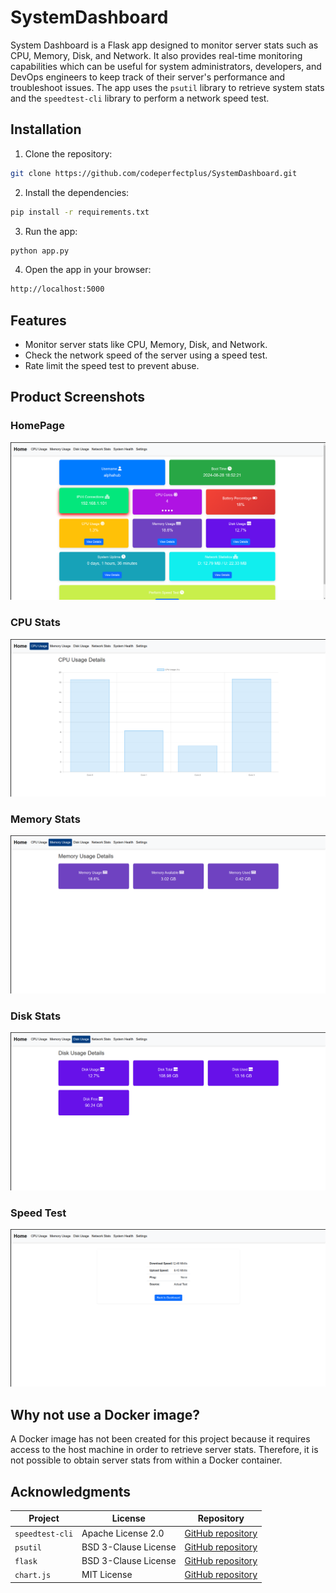 # SystemDashboard

System Dashboard is a Flask app designed to monitor server stats such as CPU, Memory, Disk, and Network. It also provides real-time monitoring capabilities which can be useful for system administrators, developers, and DevOps engineers to keep track of their server's performance and troubleshoot issues. The app uses the `psutil` library to retrieve system stats and the `speedtest-cli` library to perform a network speed test.

## Installation

1. Clone the repository:

```bash
git clone https://github.com/codeperfectplus/SystemDashboard.git
```

2. Install the dependencies:

```bash
pip install -r requirements.txt
```

3. Run the app:

```bash
python app.py
```

4. Open the app in your browser:

```bash
http://localhost:5000
```

## Features

- Monitor server stats like CPU, Memory, Disk, and Network.
- Check the network speed of the server using a speed test.
- Rate limit the speed test to prevent abuse.

## Product Screenshots

### HomePage

![HomePage](/static/images/dashboard.png)

### CPU Stats

![CPU Stats](/static/images/cpu.png)

### Memory Stats

![Memory Stats](/static/images/memory.png)

### Disk Stats

![Disk Stats](/static/images/disk.png)

### Speed Test

![Speed Test](/static/images/speedtest.png)

## Why not use a Docker image?

A Docker image has not been created for this project because it requires access to the host machine in order to retrieve server stats. Therefore, it is not possible to obtain server stats from within a Docker container.

## Acknowledgments

| Project        | License             | Repository                                      |
| -------------- | ------------------- | ----------------------------------------------- |
| `speedtest-cli`| Apache License 2.0  | [GitHub repository](https://github.com/sivel/speedtest-cli) |
| `psutil`       | BSD 3-Clause License| [GitHub repository](https://github.com/giampaolo/psutil) |
| `flask`        | BSD 3-Clause License| [GitHub repository](https://github.com/pallets/flask) |
| `chart.js`     | MIT License         | [GitHub repository](https://github.com/chartjs/Chart.js) |

